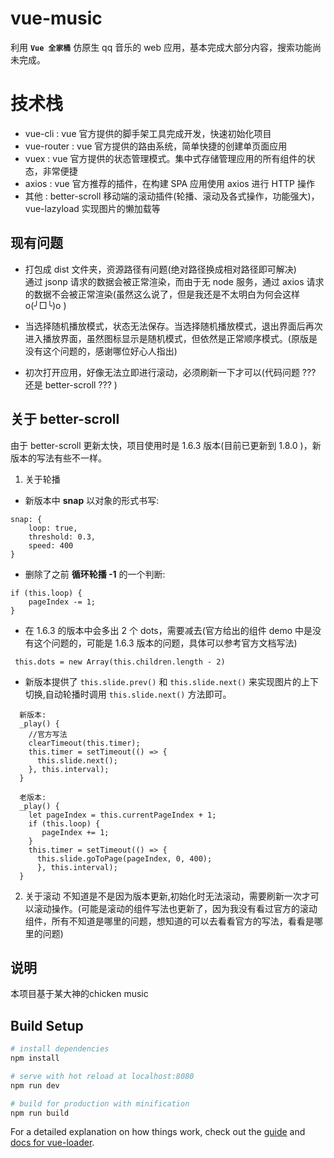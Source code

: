 # vue-music

利用 **`Vue 全家桶`** 仿原生 qq 音乐的 web 应用，基本完成大部分内容，搜索功能尚未完成。

# 技术栈

- vue-cli : vue 官方提供的脚手架工具完成开发，快速初始化项目
- vue-router : vue 官方提供的路由系统，简单快捷的创建单页面应用
- vuex : vue 官方提供的状态管理模式。集中式存储管理应用的所有组件的状态，非常便捷
- axios : vue 官方推荐的插件，在构建 SPA 应用使用 axios 进行 HTTP 操作
- 其他 : better-scroll 移动端的滚动插件(轮播、滚动及各式操作，功能强大)，vue-lazyload   实现图片的懒加载等

## 现有问题

- 打包成 dist 文件夹，资源路径有问题(绝对路径换成相对路径即可解决)     
  通过 jsonp 请求的数据会被正常渲染，而由于无 node 服务，通过 axios 请求的数据不会被正常渲染(虽然这么说了，但是我还是不太明白为何会这样 o(╯□╰)o )

- 当选择随机播放模式，状态无法保存。当选择随机播放模式，退出界面后再次进入播放界面，虽然图标显示是随机模式，但依然是正常顺序模式。(原版是没有这个问题的，感谢哪位好心人指出)

- 初次打开应用，好像无法立即进行滚动，必须刷新一下才可以(代码问题 ??? 还是 better-scroll ??? )

## 关于 better-scroll
由于 better-scroll 更新太快，项目使用时是 1.6.3 版本(目前已更新到 1.8.0 )，新版本的写法有些不一样。

1. 关于轮播
  - 新版本中 **snap** 以对象的形式书写:
  ```    
  snap: {
      loop: true,
      threshold: 0.3, 
      speed: 400
  }  
  ```
  - 删除了之前 **循环轮播 -1** 的一个判断:
  ```
  if (this.loop) {
      pageIndex -= 1;
  }
  ```      
  - 在 1.6.3 的版本中会多出 2 个 dots，需要减去(官方给出的组件 demo 中是没有这个问题的，可能是 1.6.3 版本的问题，具体可以参考官方文档写法)  
  ```
   this.dots = new Array(this.children.length - 2)
  ```
  - 新版本提供了 `this.slide.prev()` 和 `this.slide.next()` 来实现图片的上下切换,自动轮播时调用 `this.slide.next()` 方法即可。
  ```
    新版本:
    _play() {
      //官方写法
      clearTimeout(this.timer); 
      this.timer = setTimeout(() => {
        this.slide.next();
      }, this.interval);
    }

    老版本:
    _play() {
      let pageIndex = this.currentPageIndex + 1;
      if (this.loop) {
         pageIndex += 1;
      }
      this.timer = setTimeout(() => {
        this.slide.goToPage(pageIndex, 0, 400);
        }, this.interval);
    }
  ```
2. 关于滚动
   不知道是不是因为版本更新,初始化时无法滚动，需要刷新一次才可以滚动操作。(可能是滚动的组件写法也更新了，因为我没有看过官方的滚动组件，所有不知道是哪里的问题，想知道的可以去看看官方的写法，看看是哪里的问题)

## 说明
  本项目基于某大神的chicken music

  
## Build Setup

``` bash
# install dependencies
npm install

# serve with hot reload at localhost:8080
npm run dev

# build for production with minification
npm run build
```


For a detailed explanation on how things work, check out the [guide](http://vuejs-templates.github.io/webpack/) and [docs for vue-loader](http://vuejs.github.io/vue-loader).
